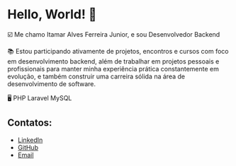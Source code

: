 # Hello, World! 👋
☑️ Me chamo Itamar Alves Ferreira Junior, e sou Desenvolvedor Backend

📚 Estou participando ativamente de projetos, encontros e cursos com foco em desenvolvimento backend, além de trabalhar em projetos pessoais e profissionais para manter minha experiência prática constantemente em evolução, e também construir uma carreira sólida na área de desenvolvimento de software.

🖥️
PHP Laravel MySQL 

## Contatos:
- [LinkedIn](https://www.linkedin.com/in/itamar-junior-b24006237/)
- [GitHub](https://github.com/pogtora)
- [Email](mailto:cdajuniorf@gmail.com)
